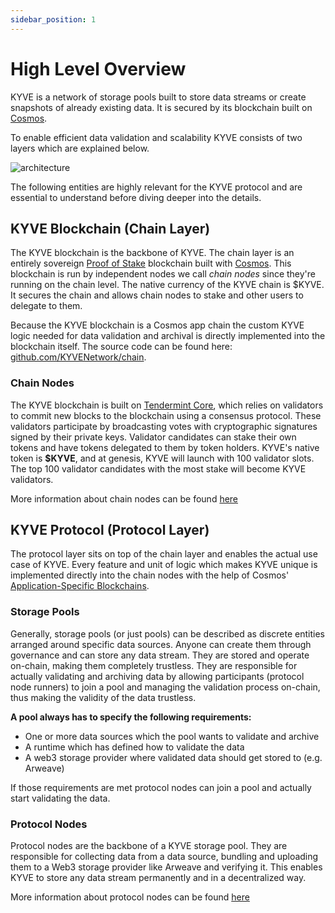 ```yaml
---
sidebar_position: 1
---
```


# High Level Overview

KYVE is a network of storage pools built to store data streams or create snapshots of already existing data.
It is secured by its blockchain built on [Cosmos](https://cosmos.network/).

To enable efficient data validation and scalability KYVE consists of two layers which are explained below.

![architecture](/img/architecture.png)

The following entities are highly relevant for the KYVE protocol and are essential to understand before diving deeper into the details.

## KYVE Blockchain (Chain Layer)

The KYVE blockchain is the backbone of KYVE. The chain layer is an entirely
sovereign [Proof of Stake](https://en.wikipedia.org/wiki/Proof_of_stake) blockchain built
with [Cosmos](https://cosmos.network/). This blockchain is run by independent nodes we call _chain nodes_ since they're
running on the chain level. The native currency of the KYVE chain is $KYVE. It secures the chain and allows chain nodes to stake and other users to delegate to them.

Because the KYVE blockchain is a Cosmos app chain the custom KYVE logic needed for data validation and archival is directly implemented into the blockchain itself. The source code can be found here: [github.com/KYVENetwork/chain](https://github.com/KYVENetwork/chain).

### Chain Nodes

The KYVE blockchain is built on [Tendermint Core](https://github.com/tendermint/tendermint), which relies on validators to commit new blocks to the blockchain using a consensus protocol. These validators participate by broadcasting votes with cryptographic signatures signed by their private keys. Validator candidates can stake their own tokens and have tokens delegated to them by token holders. KYVE's native token is **$KYVE**, and at genesis, KYVE will launch with 100 validator slots. The top 100 validator candidates with the most stake will become KYVE validators.

More information about chain nodes can be found [here](/validators/chain_nodes/chain_node.md)

## KYVE Protocol (Protocol Layer)

The protocol layer sits on top of the chain layer and enables the actual use case of KYVE. Every feature and unit of
logic which makes KYVE unique is implemented directly into the chain nodes with the help of Cosmos' [Application-Specific Blockchains](https://docs.cosmos.network/main/intro/why-app-specific).

### Storage Pools

Generally, storage pools (or just pools) can be described as discrete entities arranged around specific data sources.
Anyone can create them through governance and can store any data stream. They are stored and operate on-chain, making them completely trustless. They are responsible for actually validating and archiving data by allowing participants (protocol node runners) to join a pool and managing the validation process on-chain, thus making the validity of the data trustless.

**A pool always has to specify the following requirements:**

- One or more data sources which the pool wants to validate and archive
- A runtime which has defined how to validate the data
- A web3 storage provider where validated data should get stored to (e.g. Arweave)

If those requirements are met protocol nodes can join a pool and actually start validating the data.

### Protocol Nodes

Protocol nodes are the backbone of a KYVE storage pool. They are responsible for collecting data from a data source, bundling and uploading them to a Web3 storage provider like Arweave and verifying it. This enables KYVE to store any data stream permanently and in a decentralized way.

More information about protocol nodes can be found [here](/validators/protocol_nodes/overview.md)
